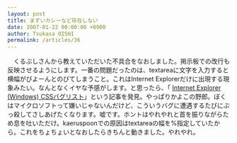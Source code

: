 ```yaml
---
layout: post
title: まずいカレーなど存在しない
date: 2007-01-22 00:00:00 +0900
author: Tsukasa OISHI
permalink: /articles/36
---
```



　くるぶしさんから教えていただいた不具合をなおしました。掲示板での改行も反映させるようにします。一番の問題だったのは、textareaに文字を入力すると横幅がびよーんとのびてしまうこと。これはInternet Explorerだけに出現する現象みたい。なんとなくイヤな予感がします。と思ったら、「 [Internet Explorer (Windows) CSSバグリスト](http://cssbug.at.infoseek.co.jp/detail/winie/b085.html)」という記事を発見。やっぱりかよこの野郎。ぼくはマイクロソフトって嫌いじゃないんだけど、こういうバグに遭遇するたびにぶっ殺してさしあげたくなります。嘘です。ホントはやれやれと首を振りながらため息を吐いただけ。kaeruspoonでの原因はtextareaの幅を%指定していたから。これをちょちょいとなおしたらきちんと動きました。やれやれ。  

